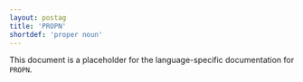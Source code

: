 ```yaml
---
layout: postag
title: 'PROPN'
shortdef: 'proper noun'
---
```


This document is a placeholder for the language-specific documentation
for `PROPN`.
